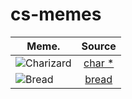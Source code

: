 # cs-memes

| Meme.         | Source        |
| ------------- |:-------------:|
| ![Charizard](https://www.serebii.net/swordshield/pokemon/006.png)      | [char *](https://www.geeksforgeeks.org/char-vs-stdstring-vs-char-c/) |
| ![Bread](https://www.browneyedbaker.com/wp-content/uploads/2016/05/white-bread-51-600-600x400.jpg) | [bread](https://en.wikibooks.org/wiki/The_Linux_Kernel/bread) |

